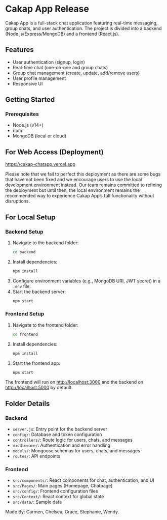 # Cakap App Release

Cakap App is a full-stack chat application featuring real-time messaging, group chats, and user authentication. The project is divided into a backend (Node.js/Express/MongoDB) and a frontend (React.js).

## Features

- User authentication (signup, login)
- Real-time chat (one-on-one and group chats)
- Group chat management (create, update, add/remove users)
- User profile management
- Responsive UI

## Getting Started

### Prerequisites
- Node.js (v14+)
- npm 
- MongoDB (local or cloud)

## For Web Access (Deployment)
https://cakap-chatapp.vercel.app

Please note that we fail to perfect this deployment as there are some bugs that have not been fixed and we encourage users to use the local development environment instead. Our team remains committed to refining the deployment but until then, the local environment remains the recommended way to experience Cakap App’s full functionality without disruptions.


## For Local Setup
### Backend Setup
1. Navigate to the backend folder:
   ```sh
   cd backend
   ```
2. Install dependencies:
   ```sh
   npm install
   ```
3. Configure environment variables (e.g., MongoDB URI, JWT secret) in a `.env` file.
4. Start the backend server:
   ```sh
   npm start
   ```

### Frontend Setup
1. Navigate to the frontend folder:
   ```sh
   cd frontend
   ```
2. Install dependencies:
   ```sh
   npm install
   ```
3. Start the frontend app:
   ```sh
   npm start
   ```

The frontend will run on [http://localhost:3000](http://localhost:3000) and the backend on [http://localhost:5000](http://localhost:5000) by default.

## Folder Details

### Backend
- `server.js`: Entry point for the backend server
- `config/`: Database and token configuration
- `controllers/`: Route logic for users, chats, and messages
- `middleware/`: Authentication and error handling
- `models/`: Mongoose schemas for users, chats, and messages
- `routes/`: API endpoints

### Frontend
- `src/components/`: React components for chat, authentication, and UI
- `src/Pages/`: Main pages (Homepage, Chatpage)
- `src/config/`: Frontend configuration files
- `src/Context/`: React context for global state
- `src/data/`: Sample data

Made By: Carmen, Chelsea, Grace, Stephanie, Wendy.
